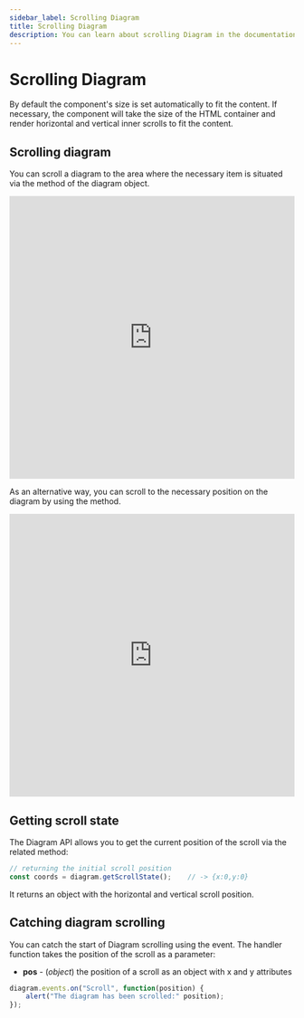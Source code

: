 ```yaml
---
sidebar_label: Scrolling Diagram
title: Scrolling Diagram
description: You can learn about scrolling Diagram in the documentation of the DHTMLX JavaScript Diagram library. Browse developer guides and API reference, try out code examples and live demos, and download a free 30-day evaluation version of DHTMLX Diagram.
---
```


# Scrolling Diagram

By default the component's size is set automatically to fit the content. If necessary, the component will take the size of the HTML container and render horizontal and vertical inner scrolls to fit the content.

## Scrolling diagram

You can scroll a diagram to the area where the necessary item is situated via the [](../../api/diagram/showitem_method.md) method of the diagram object.

<iframe src="https://snippet.dhtmlx.com/d7kvzq4r?mode=result" frameborder="0" class="snippet_iframe" width="100%" height="500"></iframe>

As an alternative way, you can scroll to the necessary position on the diagram by using the [](../../api/diagram/scrollto_method.md) method.

<iframe src="https://snippet.dhtmlx.com/f970hbym?mode=result" frameborder="0" class="snippet_iframe" width="100%" height="500"></iframe>

Getting scroll state 
------------------

The Diagram API allows you to get the current position of the scroll via the related [](../../api/diagram/getscrollstate_method.md) method:

~~~js
// returning the initial scroll position
const coords = diagram.getScrollState();	// -> {x:0,y:0}
~~~

It returns an object with the horizontal and vertical scroll position.

## Catching diagram scrolling 

You can catch the start of Diagram scrolling using the [](../../api/diagram/scroll_event.md) event. The handler function takes the position of the scroll as a parameter:

- **pos** - (*object*) the position of a scroll as an object with x and y attributes

~~~js
diagram.events.on("Scroll", function(position) {
    alert("The diagram has been scrolled:" position);
});
~~~